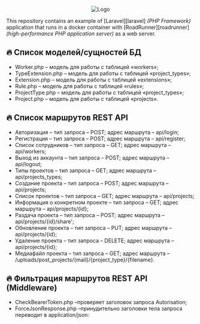<p align="center">
  <img src="https://habrastorage.org/webt/zm/nm/pr/zmnmprsvbuxifiuo2dcdb6z1vle.png" alt="Logo" />
</p>

This repository contains an example of [Laravel][laravel] _(PHP Framework)_ application that runs in a docker container with [RoadRunner][roadrunner] _(high-performance PHP application server)_ as a web server.

## :fire: Список моделей/сущностей БД

- Worker.php – модель для работы с таблицей «workers»;
- TypeExtension.php – модель для работы с таблицей «project_types»;
- Extension.php – модель для работы с таблицей «extensions»;
- Rule.php – модель для работы с таблицей «rules»;
- ProjectType.php – модель для работы с таблицей «project_types»;
- Project.php – модель для работы с таблицей «projects».


## :fire: Список маршрутов REST API

- Авторизация – тип запроса – POST; адрес маршрута – api/login;
- Регистрация – тип запроса – POST; адрес маршрута – api/register;
- Список сотрудников – тип запроса – GET; адрес маршрута – api/workers;
- Выход из аккаунта – тип запроса – POST; адрес маршрута – api/logout;
- Типы проектов – тип запроса – GET; адрес маршрута – api/projects_types;
- Создание проекта – тип запроса – POST; адрес маршрута – api/projects;
- Список проектов – тип запроса – GET; адрес маршрута – api/projects;
- Информация о конкретном проекте – тип запроса – GET; адрес маршрута – api/projects/{id};
- Раздача проекта – тип запроса – POST; адрес маршрута – api/projects/{id}/share';
- Обновление проекта – тип запроса – PUT; адрес маршрута – api/projects/{id};
- Удаление проекта – тип запроса – DELETE; адрес маршрута – api/projects/{id};
- Медиафайл проекта – тип запроса – GET; адрес маршрута – /uploads/post_projects/{mail}/{project_type}/{filename}.

## :fire: Фильтрация маршрутов REST API (Middleware)
- CheckBearerToken.php –проверяет заголовок запроса Autorisation;
- ForceJsonResponse.php –принудительно заголовки тела запроса переводит в application/json:

